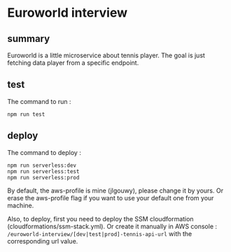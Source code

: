 # Euroworld interview

## summary
Euroworld is a little microservice about tennis player.
The goal is just fetching data player from a specific endpoint.

## test
The command to run : 
```
npm run test
```

## deploy
The command to deploy : 
```
npm run serverless:dev
npm run serverless:test
npm run serverless:prod
```

By default, the aws-profile is mine (jlgouwy), please change it  by yours. Or erase the aws-profile flag if you want to use your default one from your machine.

Also, to deploy, first you need to deploy the SSM cloudformation (cloudformations/ssm-stack.yml).
Or create it manually in AWS console : `/euroworld-interview/[dev|test|prod]-tennis-api-url` with the corresponding url value.
